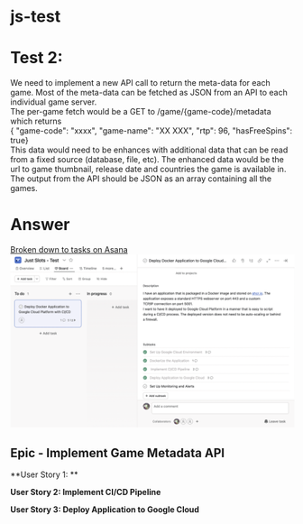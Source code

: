# js-test

# Test 2:

We need to implement a new API call to return the meta-data for each game. Most of the meta-data can be fetched as JSON from an API to each individual game server.  
The per-game fetch would be a GET to /game/{game-code}/metadata which returns  
{ "game-code": "xxxx", "game-name": "XX XXX", "rtp": 96, "hasFreeSpins": true}  
This data would need to be enhances with additional data that can be read from a fixed source (database, file, etc). The enhanced data would be the url to game thumbnail, release date and countries the game is available in.  
The output from the API should be JSON as an array containing all the games.

# Answer

[Broken down to tasks on Asana](https://app.asana.com/0/1207970559637903/1207970560234692)
![Alt text](https://github.com/HaydenSookchand/js-test/blob/main/screenshots/asana-board.png "Asana Board")

## Epic - Implement Game Metadata API

**User Story 1: **

**User Story 2: Implement CI/CD Pipeline**

**User Story 3: Deploy Application to Google Cloud**
